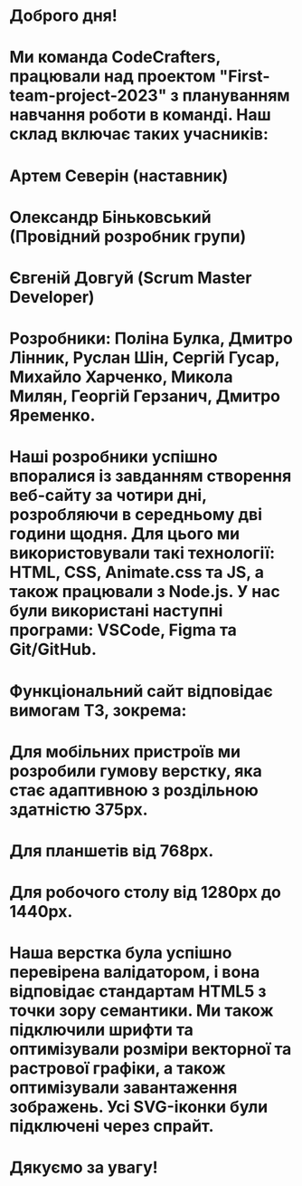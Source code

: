 # Доброго дня!

# Ми команда CodeCrafters, працювали над проектом "First-team-project-2023" з плануванням навчання роботи в команді. Наш склад включає таких учасників:

# Артем Северін (наставник)

# Олександр Біньковський (Провідний розробник групи)

# Євгеній Довгуй (Scrum Master Developer)

# Розробники: Поліна Булка, Дмитро Лінник, Руслан Шін, Сергій Гусар, Михайло Харченко, Микола Милян, Георгій Герзанич, Дмитро Яременко.

# Наші розробники успішно впоралися із завданням створення веб-сайту за чотири дні, розробляючи в середньому дві години щодня. Для цього ми використовували такі технології: HTML, CSS, Animate.css та JS, а також працювали з Node.js. У нас були використані наступні програми: VSCode, Figma та Git/GitHub.

# Функціональний сайт відповідає вимогам ТЗ, зокрема:

# Для мобільних пристроїв ми розробили гумову верстку, яка стає адаптивною з роздільною здатністю 375px.

# Для планшетів від 768px.

# Для робочого столу від 1280px до 1440px.

# Наша верстка була успішно перевірена валідатором, і вона відповідає стандартам HTML5 з точки зору семантики. Ми також підключили шрифти та оптимізували розміри векторної та растрової графіки, а також оптимізували завантаження зображень. Усі SVG-іконки були підключені через спрайт.

# Дякуємо за увагу!
